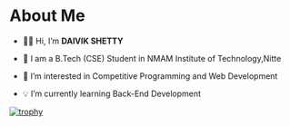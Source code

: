 # About Me
- 🧑‍💻 Hi, I’m **DAIVIK SHETTY**

- 📜 I am a B.Tech (CSE) Student in NMAM Institute of Technology,Nitte

- 🎯 I’m interested in Competitive Programming and Web Development

- 💡 I’m currently learning Back-End Development

[![trophy](https://github-profile-trophy.vercel.app/daivikshetty=ryo-ma)](https://github.com/ryo-ma/github-profile-trophy)
